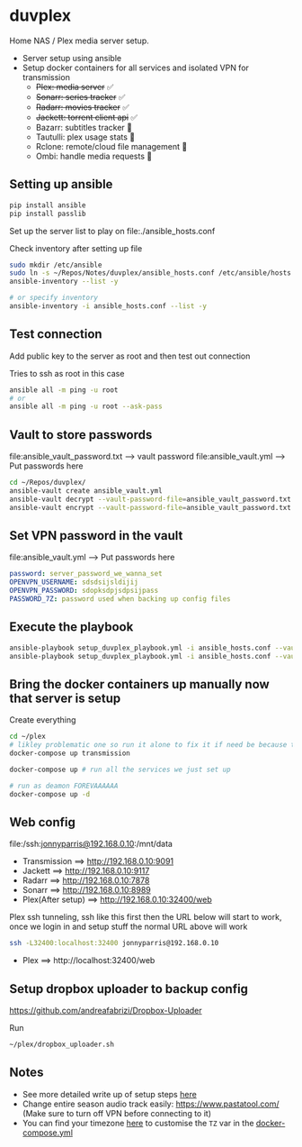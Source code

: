 # duvplex

Home NAS / Plex media server setup.
- Server setup using ansible
- Setup docker containers for all services and isolated VPN for transmission
  - ~~Plex: media server~~ ✅
  - ~~Sonarr: series tracker~~ ✅
  - ~~Radarr: movies tracker~~ ✅
  - ~~Jackett: torrent client api~~ ✅
  - Bazarr: subtitles tracker 🚧
  - Tautulli: plex usage stats 🚧
  - Rclone: remote/cloud file management 🚧
  - Ombi: handle media requests 🚧

## Setting up ansible

``` sh
pip install ansible
pip install passlib
```

Set up the server list to play on
file:./ansible_hosts.conf

Check inventory after setting up file
``` sh
sudo mkdir /etc/ansible
sudo ln -s ~/Repos/Notes/duvplex/ansible_hosts.conf /etc/ansible/hosts
ansible-inventory --list -y

# or specify inventory
ansible-inventory -i ansible_hosts.conf --list -y
```

## Test connection

Add public key to the server as root and then test out connection

Tries to ssh as root in this case
``` sh
ansible all -m ping -u root
# or
ansible all -m ping -u root --ask-pass
```

## Vault to store passwords

file:ansible_vault_password.txt --> vault password
file:ansible_vault.yml --> Put passwords here

``` sh
cd ~/Repos/duvplex/
ansible-vault create ansible_vault.yml
ansible-vault decrypt --vault-password-file=ansible_vault_password.txt ansible_vault.yml
ansible-vault encrypt --vault-password-file=ansible_vault_password.txt ansible_vault.yml
```

## Set VPN password in the vault

file:ansible_vault.yml --> Put passwords here

``` yml
password: server_password_we_wanna_set
OPENVPN_USERNAME: sdsdsijsldijij
OPENVPN_PASSWORD: sdopksdpjsdpsijpass
PASSWORD_7Z: password used when backing up config files
```

## Execute the playbook

``` sh
ansible-playbook setup_duvplex_playbook.yml -i ansible_hosts.conf --vault-pass-file ansible_vault_password.txt
ansible-playbook setup_duvplex_playbook.yml -i ansible_hosts.conf --vault-pass-file ansible_vault_password.txt --tags backup
```

## Bring the docker containers up manually now that server is setup

Create everything
``` sh
cd ~/plex
# likley problematic one so run it alone to fix it if need be because this container also holds the VPN info
docker-compose up transmission

docker-compose up # run all the services we just set up

# run as deamon FOREVAAAAAA
docker-compose up -d
```

## Web config

file:/ssh:jonnyparris@192.168.0.10:/mnt/data

- Transmission      ==> http://192.168.0.10:9091
- Jackett           ==> http://192.168.0.10:9117
- Radarr            ==> http://192.168.0.10:7878
- Sonarr            ==> http://192.168.0.10:8989
- Plex(After setup) ==> http://192.168.0.10:32400/web

Plex ssh tunneling, ssh like this first then the URL below will start to work, once we login in and setup stuff the normal URL above will work
``` sh
ssh -L32400:localhost:32400 jonnyparris@192.168.0.10
```

- Plex         ==> http://localhost:32400/web

## Setup dropbox uploader to backup config

https://github.com/andreafabrizi/Dropbox-Uploader

Run
``` sh
~/plex/dropbox_uploader.sh
```

## Notes

- See more detailed write up of setup steps [here](assets/DetailedWriteUp.md)
- Change entire season audio track easily: https://www.pastatool.com/ (Make sure to turn off VPN before connecting to it)
- You can find your timezone [here](https://www.gokuldeepak.com/output-for-timedatectl-list-timezones/) to customise the `TZ` var in the [docker-compose.yml](docker-compose.yml)
